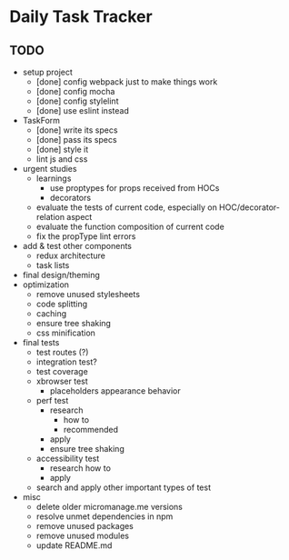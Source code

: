 Daily Task Tracker
========================================

TODO
----------------------------------------

- setup project
  - [done] config webpack just to make things work
  - [done] config mocha
  - [done] config stylelint
  - [done] use eslint instead
- TaskForm
  - [done] write its specs
  - [done] pass its specs
  - [done] style it
  - lint js and css
- urgent studies
  - learnings
    - use proptypes for props received from HOCs
    - decorators
  - evaluate the tests of current code, especially on HOC/decorator-relation aspect
  - evaluate the function composition of current code
  - fix the propType lint errors
- add & test other components
  - redux architecture
  - task lists
- final design/theming
- optimization
  - remove unused stylesheets
  - code splitting
  - caching
  - ensure tree shaking
  - css minification
- final tests
  - test routes (?)
  - integration test?
  - test coverage
  - xbrowser test
    - placeholders appearance behavior
  - perf test
    - research
      - how to
      - recommended
    - apply
    - ensure tree shaking
  - accessibility test
    - research how to
    - apply
  - search and apply other important types of test
- misc
  - delete older micromanage.me versions
  - resolve unmet dependencies in npm
  - remove unused packages
  - remove unused modules
  - update README.md
